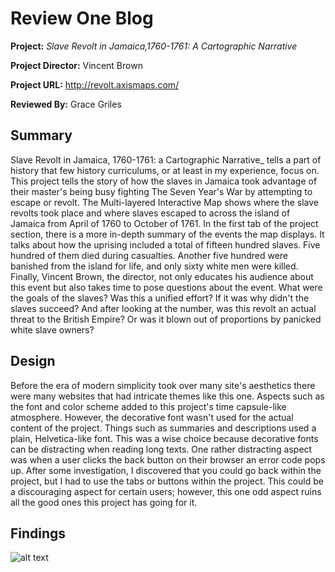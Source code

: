 # Review One Blog 
**Project:** _Slave Revolt in Jamaica,1760-1761: A Cartographic Narrative_

**Project Director:** Vincent Brown

**Project URL:** http://revolt.axismaps.com/ 

**Reviewed By:** Grace Griles 

## **Summary**

Slave Revolt in Jamaica, 1760-1761: a Cartographic Narrative_ tells a part of history that few history curriculums, or at least in my experience, focus on. This project tells the story of how the slaves in Jamaica took advantage of their master's being busy fighting The Seven Year's War by attempting to escape or revolt. The Multi-layered Interactive Map shows where the slave revolts took place and where slaves escaped to across the island of Jamaica from April of 1760 to October of 1761. In the first tab of the project section, there is a more in-depth summary of the events the map displays. It talks about how the uprising included a total of fifteen hundred slaves. Five hundred of them died during casualties. Another five hundred were banished from the island for life, and only sixty white men were killed. Finally, Vincent Brown, the director, not only educates his audience about this event but also takes time to pose questions about the event. What were the goals of the slaves? Was this a unified effort? If it was why didn't the slaves succeed? And after looking at the number, was this revolt an actual threat to the British Empire? Or was it blown out of proportions by panicked white slave owners?


## **Design**

Before the era of modern simplicity took over many site's aesthetics there were many websites that had intricate themes like this one. Aspects such as the font and color scheme added to this project's time capsule-like atmosphere. However, the decorative font wasn't used for the actual content of the project. Things such as summaries and descriptions used a plain, Helvetica-like font. This was a wise choice because decorative fonts can be distracting when reading long texts. One rather distracting aspect was when a user clicks the back button on their browser an error code pops up. After some investigation, I discovered that you could go back within the project, but I had to use the tabs or buttons within the project. This could be a discouraging aspect for certain users; however,  this one odd aspect ruins all the good ones this project has going for it. 


## **Findings**





![alt text](https://gracelgriles.github.io/ladwhistledownengl350/images/reviewblogpic1.jpg)
